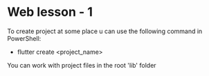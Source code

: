 # Web lesson - 1

To create project at some place u can use the following command in PowerShell:

 - flutter create <project_name>

You can work with project files in the root 'lib' folder
